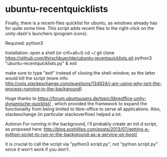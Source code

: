 # ubuntu-recentquicklists

Finally, there is a recent-files quicklist for ubuntu, as windows already has for quite some time.
This script adds recent files to the right-click on the unity-dash's launchers (program icons).

Required: python3

Installation:
open a shell (or crtl+alt+t)
cd ~/
git clone https://github.com/thirschbuechler/ubuntu-recentquicklists.git
python3 "ubuntu-recentquicklists.py" &
exit

make sure to type "exit" instead of closing the shell-window, as the latter would kill the script
(more info: http://unix.stackexchange.com/questions/134924/i-am-using-why-isnt-the-process-running-in-the-background)

Huge thanks to 
https://forum.ubuntuusers.de/topic/libreoffice-unity-dynamische-quicklist/
, which provided the framework to expand the functionality from being limited to libre-office to serve all applications.
Also, stackexchange (in particular stackoverflow) helped a lot.

Autorun
For running in the background, i'll probably create an init.d script, as proposed here:
http://blog.scphillips.com/posts/2013/07/getting-a-python-script-to-run-in-the-background-as-a-service-on-boot/


It is crucial to call the script via "python3 script.py", not "python script.py" since it won't work if you don't.
